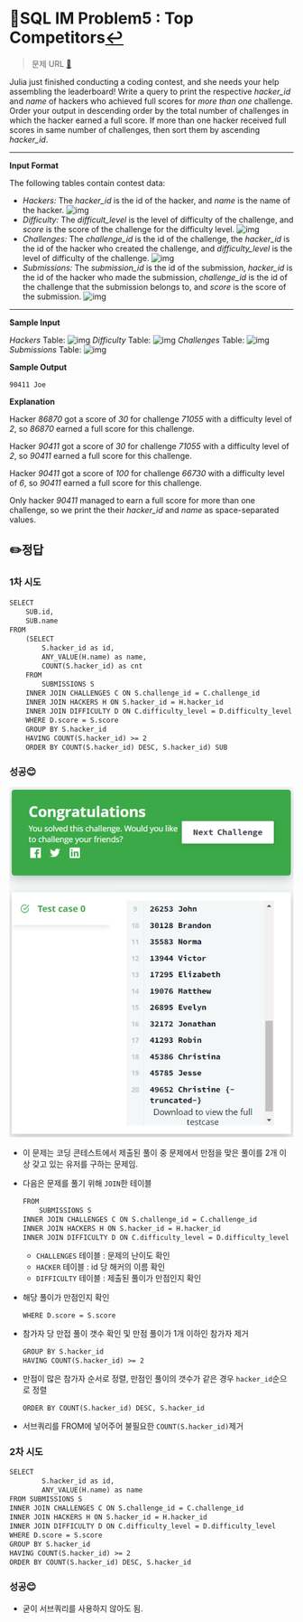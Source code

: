 # 📝SQL IM Problem5 : Top Competitors[↩](../)

> 문제 URL [🔗](https://www.hackerrank.com/challenges/full-score/problem?isFullScreen=true)

Julia just finished conducting a coding contest, and she needs your help assembling the leaderboard! Write a query to print the respective *hacker_id* and *name* of hackers who achieved full scores for *more than one* challenge. Order your output in descending order by the total number of challenges in which the hacker earned a full score. If more than one hacker received full scores in same number of challenges, then sort them by ascending *hacker_id*.

------

**Input Format**

The following tables contain contest data:

- *Hackers:* The *hacker_id* is the id of the hacker, and *name* is the name of the hacker. ![img](https://s3.amazonaws.com/hr-challenge-images/19504/1458526776-67667350b4-ScreenShot2016-03-21at7.45.59AM.png)
- *Difficulty:* The *difficult_level* is the level of difficulty of the challenge, and *score* is the score of the challenge for the difficulty level. ![img](https://s3.amazonaws.com/hr-challenge-images/19504/1458526915-57eb75d9a2-ScreenShot2016-03-21at7.46.09AM.png)
- *Challenges:* The *challenge_id* is the id of the challenge, the *hacker_id* is the id of the hacker who created the challenge, and *difficulty_level* is the level of difficulty of the challenge. ![img](https://s3.amazonaws.com/hr-challenge-images/19504/1458527032-f9ca650442-ScreenShot2016-03-21at7.46.17AM.png)
- *Submissions:* The *submission_id* is the id of the submission, *hacker_id* is the id of the hacker who made the submission, *challenge_id* is the id of the challenge that the submission belongs to, and *score* is the score of the submission. ![img](https://s3.amazonaws.com/hr-challenge-images/19504/1458527077-298f8e922a-ScreenShot2016-03-21at7.46.29AM.png)

------

**Sample Input**

*Hackers* Table: ![img](https://s3.amazonaws.com/hr-challenge-images/19504/1458527241-6922b4ad87-ScreenShot2016-03-21at7.47.02AM.png) *Difficulty* Table: ![img](https://s3.amazonaws.com/hr-challenge-images/19504/1458527265-7ad6852a13-ScreenShot2016-03-21at7.46.50AM.png) *Challenges* Table: ![img](https://s3.amazonaws.com/hr-challenge-images/19504/1458527285-01e95eb6ec-ScreenShot2016-03-21at7.46.40AM.png) *Submissions* Table: ![img](https://s3.amazonaws.com/hr-challenge-images/19504/1458527812-479a74b99f-ScreenShot2016-03-21at8.06.05AM.png)

**Sample Output**

```
90411 Joe
```

**Explanation**

Hacker *86870* got a score of *30* for challenge *71055* with a difficulty level of *2*, so *86870* earned a full score for this challenge.

Hacker *90411* got a score of *30* for challenge *71055* with a difficulty level of *2*, so *90411* earned a full score for this challenge.

Hacker *90411* got a score of *100* for challenge *66730* with a difficulty level of *6*, so *90411* earned a full score for this challenge.

Only hacker *90411* managed to earn a full score for more than one challenge, so we print the their *hacker_id* and *name* as space-separated values.

## ✏️정답

### 1차 시도

```mysql
SELECT
    SUB.id,
    SUB.name
FROM 
    (SELECT 
        S.hacker_id as id,
        ANY_VALUE(H.name) as name,
        COUNT(S.hacker_id) as cnt
    FROM
        SUBMISSIONS S
    INNER JOIN CHALLENGES C ON S.challenge_id = C.challenge_id
    INNER JOIN HACKERS H ON S.hacker_id = H.hacker_id
    INNER JOIN DIFFICULTY D ON C.difficulty_level = D.difficulty_level
    WHERE D.score = S.score
    GROUP BY S.hacker_id
    HAVING COUNT(S.hacker_id) >= 2
    ORDER BY COUNT(S.hacker_id) DESC, S.hacker_id) SUB
```

### 성공😊

![image-20221213145908292](images/image-20221213145908292.png)

* 이 문제는 코딩 콘테스트에서 제출된 풀이 중 문제에서 만점을 맞은 풀이를 2개 이상 갖고 있는 유저를 구하는 문제임.

* 다음은 문제를 풀기 위해 `JOIN`한 테이블

  ```mysql
  FROM
      SUBMISSIONS S
  INNER JOIN CHALLENGES C ON S.challenge_id = C.challenge_id
  INNER JOIN HACKERS H ON S.hacker_id = H.hacker_id
  INNER JOIN DIFFICULTY D ON C.difficulty_level = D.difficulty_level
  ```

  

  * `CHALLENGES` 테이블 : 문제의 난이도 확인
  * `HACKER`  테이블 : id 당 해커의 이름 확인
  * `DIFFICULTY` 테이블 : 제출된 풀이가 만점인지 확인

* 해당 풀이가 만점인지 확인

  ```mysql
  WHERE D.score = S.score
  ```

* 참가자 당 만접 풀이 갯수 확인 및 만점 풀이가 1개 이하인 참가자 제거

  ```mysql
  GROUP BY S.hacker_id
  HAVING COUNT(S.hacker_id) >= 2
  ```

* 만점이 많은 참가자 순서로 정렬, 만점인 풀이의 갯수가 같은 경우 `hacker_id`순으로 정렬

  ```mysql
  ORDER BY COUNT(S.hacker_id) DESC, S.hacker_id
  ```

* 서브쿼리를 FROM에 넣어주어 불필요한 `COUNT(S.hacker_id)`제거

### 2차 시도

```mysql
SELECT 
		S.hacker_id as id,
        ANY_VALUE(H.name) as name
FROM SUBMISSIONS S
INNER JOIN CHALLENGES C ON S.challenge_id = C.challenge_id
INNER JOIN HACKERS H ON S.hacker_id = H.hacker_id
INNER JOIN DIFFICULTY D ON C.difficulty_level = D.difficulty_level
WHERE D.score = S.score
GROUP BY S.hacker_id
HAVING COUNT(S.hacker_id) >= 2
ORDER BY COUNT(S.hacker_id) DESC, S.hacker_id
```

### 성공😊

* 굳이 서브쿼리를 사용하지 않아도 됨.